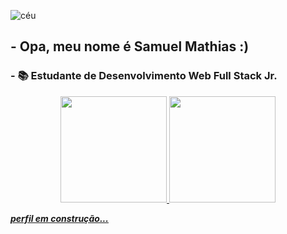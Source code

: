 ![céu](https://imgur.com/JpYkamp.png)

## - Opa, meu nome é Samuel Mathias :)
### - 📚 Estudante de Desenvolvimento Web Full Stack Jr. 


<div align="center">
  <a href="https://github.com/rafaballerini">
  <img height="170em" src="https://github-readme-stats.vercel.app/api?username=samuelsaturn&show_icons=true&theme=dracula&include_all_commits=true&count_private=true"/>
  <img height="170em" src="https://github-readme-stats.vercel.app/api/top-langs/?username=samuelsaturn&layout=compact&langs_count=7&theme=dracula"/>
</div>
  
  
***perfil em construção...***




<!---
samuelsaturn/samuelsaturn is a ✨ special ✨ repository because its `README.md` (this file) appears on your GitHub profile.
You can click the Preview link to take a look at your changes.
--->
